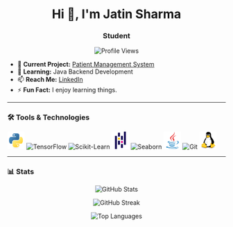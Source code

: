 <h1 align="center">Hi 👋, I'm Jatin Sharma</h1>
<h3 align="center">Student</h3>

<p align="center">
  <img src="https://komarev.com/ghpvc/?username=jatinsharma496&label=Profile%20views&color=0e75b6&style=flat" alt="Profile Views" />
</p>

- 🔭 **Current Project:** [Patient Management System](https://github.com/JatinSharma496/Custom-Http-Server-in-Java)  
- 🌱 **Learning:** Java Backend Development  
- 📫 **Reach Me:** [LinkedIn](https://www.linkedin.com/in/jatin-sharma496)  
- ⚡ **Fun Fact:** I enjoy learning things.  

---

### 🛠️ Tools & Technologies  
<p>
  <img src="https://raw.githubusercontent.com/devicons/devicon/master/icons/python/python-original.svg" alt="Python" width="40" height="40"/>
  <img src="https://www.vectorlogo.zone/logos/tensorflow/tensorflow-icon.svg" alt="TensorFlow" width="40" height="40"/>
  <img src="https://upload.wikimedia.org/wikipedia/commons/0/05/Scikit_learn_logo_small.svg" alt="Scikit-Learn" width="40" height="40"/>
  <img src="https://raw.githubusercontent.com/devicons/devicon/master/icons/pandas/pandas-original.svg" alt="Pandas" width="40" height="40"/>
  <img src="https://seaborn.pydata.org/_images/logo-mark-lightbg.svg" alt="Seaborn" width="40" height="40"/>
  <img src="https://raw.githubusercontent.com/devicons/devicon/master/icons/java/java-original.svg" alt="Java" width="40" height="40"/>
  <img src="https://www.vectorlogo.zone/logos/git-scm/git-scm-icon.svg" alt="Git" width="40" height="40"/>
  <img src="https://raw.githubusercontent.com/devicons/devicon/master/icons/linux/linux-original.svg" alt="Linux" width="40" height="40"/>
</p>

---

### 📊 Stats  
<p align="center">
  <img src="https://github-readme-stats.vercel.app/api?username=jatinsharma496&show_icons=true&theme=default&hide_title=true" alt="GitHub Stats" />
</p>

<p align="center">
  <img src="https://github-readme-streak-stats.herokuapp.com/?user=jatinsharma496&theme=default" alt="GitHub Streak" />
</p>

<p align="center">
  <img src="https://github-readme-stats.vercel.app/api/top-langs/?username=jatinsharma496&layout=compact&theme=default" alt="Top Languages" />
</p>
